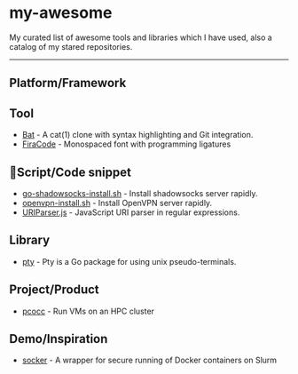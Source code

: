 # my-awesome

My curated list of awesome tools and libraries which I have used, also a catalog of my stared repositories.

-----

## Platform/Framework

## Tool

- [Bat](https://github.com/sharkdp/bat) - A cat(1) clone with syntax highlighting and Git integration.
- [FiraCode](https://github.com/tonsky/FiraCode) - Monospaced font with programming ligatures

## Script/Code snippet

- [go-shadowsocks-install.sh](https://gist.github.com/ansiz/101e876264699b42e07c00b9286f171b) - Install shadowsocks server rapidly.
- [openvpn-install.sh](https://gist.github.com/ansiz/c08098eaf5d666f04dbb2bb6425c4db9) - Install OpenVPN server rapidly.
- [URIParser.js](https://gist.github.com/ansiz/1575e41509a370b003fbe8b7ac1221c7) - JavaScript URI parser in regular expressions.

## Library

- [pty](https://github.com/kr/pty) - Pty is a Go package for using unix pseudo-terminals.

## Project/Product

- [pcocc](https://github.com/cea-hpc/pcocc) - Run VMs on an HPC cluster

## Demo/Inspiration

- [socker](https://github.com/unioslo/socker) - A wrapper for secure running of Docker containers on Slurm